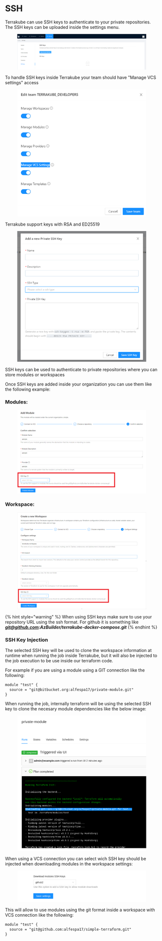 # SSH

Terrakube can use SSH keys to authenticate to your private repositories. The SSH keys can be uploaded inside the settings menu.

<figure><img src="../../.gitbook/assets/image (163).png" alt=""><figcaption></figcaption></figure>

To handle SSH keys inside Terrakube your team should have "Manage VCS settings" access

<figure><img src="../../.gitbook/assets/image (159).png" alt=""><figcaption></figcaption></figure>

Terrakube support keys with RSA and ED25519

<figure><img src="../../.gitbook/assets/image (93).png" alt=""><figcaption></figcaption></figure>

SSH keys can be used to authenticate to private repositories where you can store modules or workspaces

Once SSH keys are added inside your organization you can use them like the following example:

### Modules:

<figure><img src="../../.gitbook/assets/image (243).png" alt=""><figcaption></figcaption></figure>

### Workspace:

<figure><img src="../../.gitbook/assets/image (148).png" alt=""><figcaption></figcaption></figure>

{% hint style="warning" %}
When using SSH keys make sure to use your repository URL using the ssh format. For github it is something like [_**git@github.com**_](mailto:git@github.com)_**:AzBuilder/terrakube-docker-compose.git**_
{% endhint %}

### SSH Key Injection

The selected SSH key will be used to clone the workspace information at runtime when running the job inside Terrakube, but it will also be injected to the job execution to be use inside our terraform code.&#x20;

For example if you are using a module using a GIT connection like the following:

```
module "test" {
  source = "git@bitbucket.org:alfespa17/private-module.git"
}
```

When running the job, internally terraform will be using the selected SSH key to clone the necesary module dependencies like the below image:

<figure><img src="../../.gitbook/assets/image (139).png" alt=""><figcaption></figcaption></figure>

When using a VCS connection you can select wich SSH key should be injected when downloading modules in the workspace settings:

<figure><img src="../../.gitbook/assets/image (1).png" alt=""><figcaption></figcaption></figure>

This will allow to use modules using the git format inside a workspace with VCS connection like the following:

```
module "test" {
  source = "git@github.com:alfespa17/simple-terraform.git"
}
```

